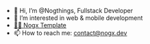 - 👋 Hi, I’m @Nogthings, Fullstack Developer
- 👀 I’m interested in web & mobile development
- [🐱‍👤 Nogx Template]([https://linux.com](https://github.com/Nogthings/vrt-template-ts-nogx))
- 📫 How to reach me: contact@nogx.dev

<!---
Nogthings/Nogthings is a ✨ special ✨ repository because its `README.md` (this file) appears on your GitHub profile.
You can click the Preview link to take a look at your changes.
--->
